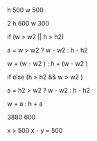 h 500 w 500

2 h 600 w 300

if (w > w2 || h > h2)

a = w > w2 ? w - w2 : h - h2

w + (w - w2 ) : h + (w - w2 )

if else (h > h2 && w > w2 )

a = h2 > w2 ? w - w2 : h - h2

w + a : h + a

3880 600

 x > 500
x - y = 500

